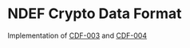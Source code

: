 # NDEF Crypto Data Format

Implementation of [CDF-003](https://github.com/agama-point/cdf-rfc/blob/master/CDF-003.md) and [CDF-004](https://github.com/agama-point/cdf-rfc/blob/master/CDF-004.md)
